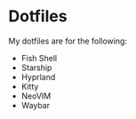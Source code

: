 # Dotfiles

My dotfiles are for the following: 
 - Fish Shell
 - Starship
 - Hyprland
 - Kitty
 - NeoVIM
 - Waybar
